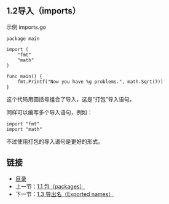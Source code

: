 ## 1.2导入（imports）

示例 imports.go

	package main

	import (
		"fmt"
		"math"
	)

	func main() {
		fmt.Printf("Now you have %g problems.", math.Sqrt(7))
	}

这个代码用圆括号组合了导入，这是“打包”导入语句。

同样可以编写多个导入语句，例如：

	import "fmt"
	import "math"

不过使用打包的导入语句是更好的形式。

## 链接
* [目录](https://github.com/alphaeye/go-zh/blob/master/tour/directory.md)
* 上一节：[1.1 包（packages）](https://github.com/alphaeye/go-zh/blob/master/tour/01.01.md)
* 下一节：[1.3 导出名（Exported names）](https://github.com/alphaeye/go-zh/blob/master/tour/01.03.md)
